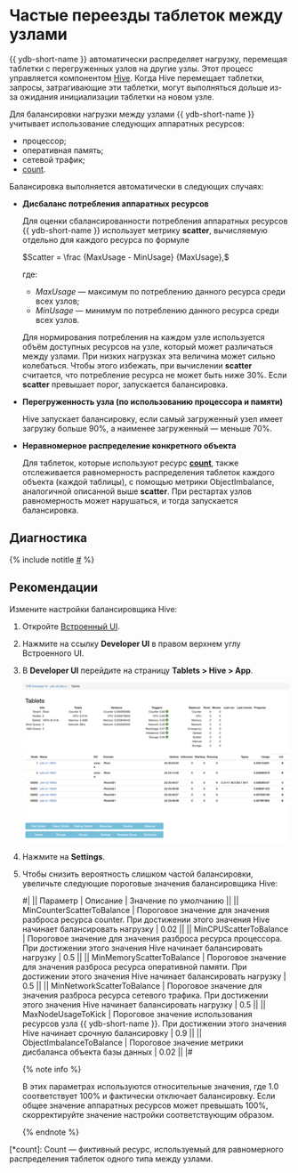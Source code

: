 # Частые переезды таблеток между узлами

{{ ydb-short-name }} автоматически распределяет нагрузку, перемещая таблетки с перегруженных узлов на другие узлы. Этот процесс управляется компонентом [Hive](../../../../concepts/glossary.md#hive). Когда Hive перемещает таблетки, запросы, затрагивающие эти таблетки, могут выполняться дольше из-за ожидания инициализации таблетки на новом узле.

Для балансировки нагрузки между узлами {{ ydb-short-name }} учитывает использование следующих аппаратных ресурсов:

- процессор;
- оперативная память;
- сетевой трафик;
- [count](*count).

Балансировка выполняется автоматически в следующих случаях:

- **Дисбаланс потребления аппаратных ресурсов**

    Для оценки сбалансированности потребления аппаратных ресурсов {{ ydb-short-name }} использует метрику **scatter**, вычисляемую отдельно для каждого ресурса по формуле

    $Scatter = \frac {MaxUsage - MinUsage} {MaxUsage},$

    где:

    - $MaxUsage$ — максимум по потреблению данного ресурса среди всех узлов;
    - $MinUsage$ — минимум по потреблению данного ресурса среди всех узлов.

    Для нормирования потребления на каждом узле используется объём доступных ресурсов на узле, который может различаться между узлами. При низких нагрузках эта величина может сильно колебаться. Чтобы этого избежать, при вычислении **scatter** считается, что потребление ресурса не может быть ниже 30%. Если **scatter** превышает порог, запускается балансировка.

- **Перегруженность узла (по использованию процессора и памяти)**

    Hive запускает балансировку, если самый загруженный узел имеет загрузку больше 90%, а наименее загруженный — меньше 70%.

- **Неравномерное распределение конкретного объекта**

    Для таблеток, которые используют ресурс **[count](*count)**, также отслеживается равномерность распределения таблеток каждого объекта (каждой таблицы), с помощью метрики ObjectImbalance, аналогичной описанной выше **scatter**. При рестартах узлов равномерность может нарушаться, и тогда запускается балансировка.

## Диагностика

<!-- The include is added to allow partial overrides in overlays  -->
{% include notitle [#](_includes/tablets-moved.md) %}

## Рекомендации

Измените настройки балансировщика Hive:

1. Откройте [Встроенный UI](../../../../reference/embedded-ui/index.md).

1. Нажмите на ссылку **Developer UI** в правом верхнем углу Встроенного UI.

1. В **Developer UI** перейдите на страницу **Tablets > Hive > App**.

    ![](_assets/hive-app.png)

1. Нажмите на **Settings**.

1. Чтобы снизить вероятность слишком частой балансировки, увеличьте следующие пороговые значения балансировщика Hive:

    #|
    || Параметр | Описание | Значение по умолчанию ||
    || MinCounterScatterToBalance
    | Пороговое значение для значения разброса ресурса counter. При достижении этого значения Hive начинает балансировать нагрузку
    | 0.02 ||
    || MinCPUScatterToBalance
    | Пороговое значение для значения разброса ресурса процессора. При достижении этого значения Hive начинает балансировать нагрузку
    | 0.5 ||
    || MinMemoryScatterToBalance
    | Пороговое значение для значения разброса ресурса оперативной памяти. При достижении этого значения Hive начинает балансировать нагрузку
    | 0.5 ||
    || MinNetworkScatterToBalance
    | Пороговое значение для значения разброса ресурса сетевого трафика. При достижении этого значения Hive начинает балансировать нагрузку
    | 0.5 ||
    || MaxNodeUsageToKick
    | Пороговое значение использования ресурсов узла {{ ydb-short-name }}. При достижении этого значения Hive начинает срочную балансировку
    | 0.9 ||
    || ObjectImbalanceToBalance
    | Пороговое значение метрики дисбаланса объекта базы данных
    | 0.02 ||
    |#

    {% note info %}

    В этих параметрах используются относительные значения, где 1.0 соответствует 100% и фактически отключает балансировку. Если общее значение аппаратных ресурсов может превышать 100%, скорректируйте значение настройки соответствующим образом.

    {% endnote %}

[*count]: Count — фиктивный ресурс, используемый для равномерного распределения таблеток одного типа между узлами.
